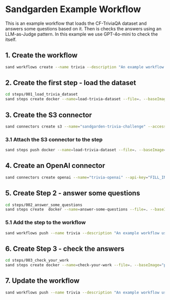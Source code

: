 # Sandgarden Example Workflow

This is an example workflow that loads the CF-TriviaQA dataset and answers some questions based on it.
Then is checks the answers using an LLM-as-Judge pattern. In this example we use GPT-4o-mini to check the itself.

## 1. Create the workflow

```bash
sand workflows create --name trivia --description "An example workflow using GPT-4o-mini to answer questions from the CF-TriviaQA Dataset" --stages='[{"step":"load-trivia-dataset:latest"}]'
```

## 2. Create the first step - load the dataset

```bash
cd steps/001_load_trivia_dataset
sand steps create docker --name=load-trivia-dataset --file=. --baseImage="python:3.12" --entrypoint="handler.handler" --tag=latest
```

## 3. Create the S3 connector

```bash
sand connectors create s3 --name="sandgarden-trivia-challenge" --access-key-id="FILL_IN" --secret-access-key="FILL_IN" --session-token="FILL_IN" --region="FILL_IN" 
```

### 3.1 Attach the S3 connector to the step

```bash
sand steps push docker --name=load-trivia-dataset --file=. --baseImage="python:3.12" --entrypoint="handler.handler" --connector sandgarden-trivia-challenge --tag=latest
```

## 4. Create an OpenAI connector

```bash
sand connectors create openai --name="trivia-openai" --api-key="FILL_IN"
```

## 5. Create Step 2 - answer some questions

```bash
cd steps/002_answer_some_questions
sand steps create  docker --name=answer-some-questions --file=. --baseImage="python:3.12" --entrypoint="handler.handler"  --connector sandgarden-trivia-challenge --connector trivia-openai --tag=latest --outputSchema "$(cat response_schema.json)"
```

### 5.1 Add the step to the workflow

```bash
sand workflows push --name trivia --description "An example workflow using GPT-4o-mini to answer questions from the CF-TriviaQA Dataset" --stages='[{"step":"load-trivia-dataset:latest"},{"step":"answer-some-questions:latest"}]'
```

## 6. Create Step 3 - check the answers

```bash
cd steps/003_check_your_work
sand steps create docker --name=check-your-work --file=. --baseImage="python:3.12" --entrypoint="handler.handler" --connector trivia-openai --outputSchema "$(cat output_schema.json)" --tag latest --inputSchema "$(cat input_schema.json)"
```

## 7. Update the workflow

```bash
sand workflows push --name trivia --description "An example workflow using GPT-4o-mini to answer questions from the CF-TriviaQA Dataset" --stages='[{"step":"load-trivia-dataset:latest"},{"step":"answer-some-questions:latest"},{"step":"check-your-work:latest"}]'
```
